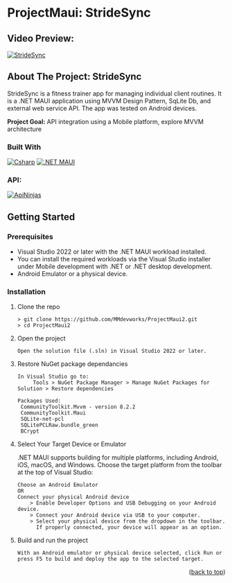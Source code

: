 <a id="readme-top"></a>
# ProjectMaui: StrideSync

## Video Preview:
[![StrideSync](https://img.youtube.com/vi/QclJymPdt_Y/0.jpg)](https://youtube.com/shorts/QclJymPdt_Y)

## About The Project: StrideSync

StrideSync is a fitness trainer app for managing individual client routines. 
It is a .NET MAUI application using MVVM Design Pattern, SqLite Db, and external web service API. 
The app was tested on Android devices.

<b>Project Goal:</b> API integration using a Mobile platform, explore MVVM architecture

### Built With
[![Csharp][csharp-badge]][csharp-url]
[![.NET MAUI][maui-badge]][maui-url]

### API:

[![ApiNinjas](https://img.shields.io/badge/ApiNinjas-2A9D8F?style=for-the-badge&logo=api&logoColor=white)](https://api-ninjas.com/api/exercises)


## Getting Started

### Prerequisites
* Visual Studio 2022 or later with the .NET MAUI workload installed.
* You can install the required workloads via the Visual Studio installer under Mobile development with .NET or .NET desktop development.
* Android Emulator or a physical device.

### Installation
1. Clone the repo
   ```
   > git clone https://github.com/MMdevworks/ProjectMaui2.git
   > cd ProjectMaui2
   ```
3. Open the project
   ```
   Open the solution file (.sln) in Visual Studio 2022 or later.
   ```
4. Restore NuGet package dependancies
   ```
   In Visual Studio go to: 
		Tools > NuGet Package Manager > Manage NuGet Packages for Solution > Restore dependencies

   Packages Used:
    CommunityToolkit.Mvvm - version 8.2.2
    CommunityToolkit.Maui
    SQLite-net-pcl
    SQLitePCLRaw.bundle_green
    BCrypt
   ```
5. Select Your Target Device or Emulator
   
   .NET MAUI supports building for multiple platforms, including Android, iOS, macOS, and Windows. Choose the target platform from the toolbar at the top of Visual Studio:
   ```
   Choose an Android Emulator
   OR
   Connect your physical Android device
       > Enable Developer Options and USB Debugging on your Android device.
       > Connect your Android device via USB to your computer.
       > Select your physical device from the dropdown in the toolbar.
         If properly connected, your device will appear as an option.
   ```
6. Build and run the project
   ```
   With an Android emulator or physical device selected, click Run or press F5 to build and deploy the app to the selected target.
   ```


<p align="right">(<a href="#readme-top">back to top</a>)</p>

[maui-badge]: https://img.shields.io/badge/.NET_MAUI-512BD4?style=for-the-badge&logo=dotnet&logoColor=white
[maui-url]: https://learn.microsoft.com/en-us/dotnet/maui
[csharp-badge]: https://img.shields.io/badge/C%23-239120?style=for-the-badge&logo=csharp&logoColor=white
[csharp-url]: https://learn.microsoft.com/en-us/dotnet/csharp/
